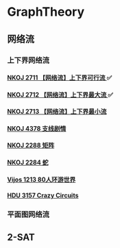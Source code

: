 # GraphTheory
## 网络流

### 上下界网络流

#### [NKOJ 2711 【网络流】上下界可行流 ](http://oi.nks.edu.cn/zh/Problem/Details/2711):white_check_mark:

#### [NKOJ 2712 【网络流】上下界最大流 ](http://oi.nks.edu.cn/zh/Problem/Details/2712):white_check_mark:

#### [NKOJ 2713 【网络流】上下界最小流 ](http://oi.nks.edu.cn/zh/Problem/Details/2713)

#### [ NKOJ 4378  支线剧情 ](http://oi.nks.edu.cn/zh/Problem/Details/4378)

#### [ NKOJ 2288 矩阵 ](http://oi.nks.edu.cn/zh/Problem/Details/2288)

#### [ NKOJ 2284 蛇 ](http://oi.nks.edu.cn/zh/Problem/Details/2284)

#### [ Vijos 1213 80人环游世界 ](https://vijos.org/p/1213)

#### [ HDU 3157 Crazy Circuits ](http://acm.hdu.edu.cn/showproblem.php?pid=3157)

### 平面图网络流

## 2-SAT